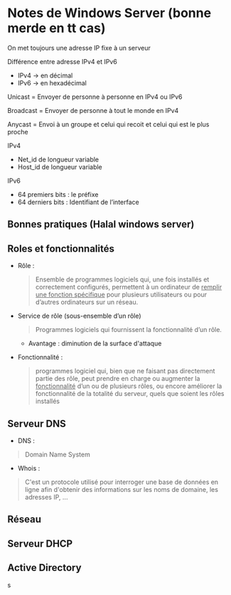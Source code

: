 # Notes de Windows Server (bonne merde en tt cas)

On met toujours une adresse IP fixe à un serveur

Différence entre adresse IPv4 et IPv6
* IPv4 -> en décimal
* IPv6 -> en hexadécimal

Unicast = Envoyer de personne à personne en IPv4 ou IPv6

Broadcast = Envoyer de personne à tout le monde en IPv4

Anycast = Envoi à un groupe et celui qui recoit et celui qui est le plus proche

IPv4
* Net_id de longueur variable
* Host_id de longueur variable

IPv6
* 64 premiers bits : le préfixe
* 64 derniers bits : Identifiant de l’interface

## Bonnes pratiques (Halal windows server)

## Roles et fonctionnalités 

* Rôle :
    > Ensemble de programmes logiciels qui, une fois
installés et correctement configurés, permettent à un ordinateur de <ins>remplir une
fonction spécifique</ins> pour plusieurs utilisateurs ou pour d’autres ordinateurs sur un
réseau.

* Service de rôle (sous-ensemble d’un rôle)
    > Programmes logiciels qui fournissent la fonctionnalité
d’un rôle.
    * Avantage : diminution de la surface d'attaque

* Fonctionnalité :
    > programmes logiciel qui, bien
que ne faisant pas directement partie des rôle, peut prendre en charge ou
augmenter la <ins>fonctionnalité</ins> d’un ou de plusieurs rôles, ou encore améliorer la
fonctionnalité de la totalité du serveur, quels que soient les rôles installés

## Serveur DNS

* DNS :
> Domain Name System

* Whois :
> C'est un protocole utilisé pour interroger une base de
données en ligne afin d'obtenir des informations sur
les noms de domaine, les adresses IP, ...

## Réseau 

## Serveur DHCP

## Active Directory

s